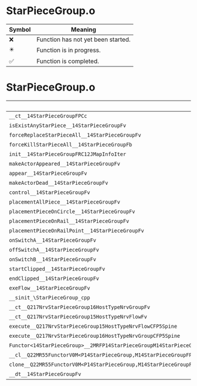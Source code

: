 # StarPieceGroup.o
| Symbol | Meaning 
| ------------- | ------------- 
| :x: | Function has not yet been started. 
| :eight_pointed_black_star: | Function is in progress. 
| :white_check_mark: | Function is completed. 


# StarPieceGroup.o
| Symbol | Decompiled? |
| ------------- | ------------- |
| `__ct__14StarPieceGroupFPCc` | :x: |
| `isExistAnyStarPiece__14StarPieceGroupFv` | :x: |
| `forceReplaceStarPieceAll__14StarPieceGroupFv` | :x: |
| `forceKillStarPieceAll__14StarPieceGroupFb` | :x: |
| `init__14StarPieceGroupFRC12JMapInfoIter` | :x: |
| `makeActorAppeared__14StarPieceGroupFv` | :x: |
| `appear__14StarPieceGroupFv` | :x: |
| `makeActorDead__14StarPieceGroupFv` | :x: |
| `control__14StarPieceGroupFv` | :x: |
| `placementAllPiece__14StarPieceGroupFv` | :x: |
| `placementPieceOnCircle__14StarPieceGroupFv` | :x: |
| `placementPieceOnRail__14StarPieceGroupFv` | :x: |
| `placementPieceOnRailPoint__14StarPieceGroupFv` | :x: |
| `onSwitchA__14StarPieceGroupFv` | :x: |
| `offSwitchA__14StarPieceGroupFv` | :x: |
| `onSwitchB__14StarPieceGroupFv` | :x: |
| `startClipped__14StarPieceGroupFv` | :x: |
| `endClipped__14StarPieceGroupFv` | :x: |
| `exeFlow__14StarPieceGroupFv` | :x: |
| `__sinit_\StarPieceGroup_cpp` | :x: |
| `__ct__Q217NrvStarPieceGroup16HostTypeNrvGroupFv` | :x: |
| `__ct__Q217NrvStarPieceGroup15HostTypeNrvFlowFv` | :x: |
| `execute__Q217NrvStarPieceGroup15HostTypeNrvFlowCFP5Spine` | :x: |
| `execute__Q217NrvStarPieceGroup16HostTypeNrvGroupCFP5Spine` | :x: |
| `Functor<14StarPieceGroup>__2MRFP14StarPieceGroupM14StarPieceGroupFPCvPv_v_Q22MR55FunctorV0M<P14StarPieceGroup,M14StarPieceGroupFPCvPv_v>` | :x: |
| `__cl__Q22MR55FunctorV0M<P14StarPieceGroup,M14StarPieceGroupFPCvPv_v>CFv` | :x: |
| `clone__Q22MR55FunctorV0M<P14StarPieceGroup,M14StarPieceGroupFPCvPv_v>CFP7JKRHeap` | :x: |
| `__dt__14StarPieceGroupFv` | :x: |
